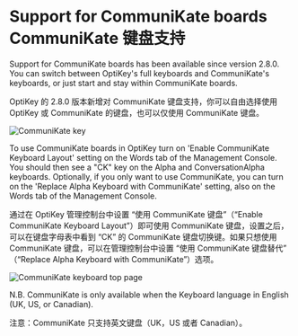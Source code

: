 Support for CommuniKate boards
CommuniKate 键盘支持
======

Support for CommuniKate boards has been available since version 2.8.0. You can switch between OptiKey's full keyboards and CommuniKate's keyboards, or just start and stay within CommuniKate boards.

OptiKey 的 2.8.0 版本新增对 CommuniKate 键盘支持，你可以自由选择使用 OptiKey 或 CommuniKate 的键盘，也可以仅使用 CommuniKate 键盘。

![CommuniKate key](https://github.com/JuliusSweetland/OptiKey/blob/gh-pages/images/Keyboard_CommuniKate_Top_Page.png)

To use CommuniKate boards in OptiKey turn on 'Enable CommuniKate Keyboard Layout' setting on the Words tab of the Management Console. You should then see a "CK" key on the Alpha and ConversationAlpha keyboards. Optionally, if you only want to use CommuniKate, you can turn on the 'Replace Alpha Keyboard with CommuniKate' setting, also on the Words tab of the Management Console.

通过在 OptiKey 管理控制台中设置 “使用 CommuniKate 键盘”（“Enable CommuniKate Keyboard Layout”）即可使用 CommuniKate 键盘，设置之后，可以在键盘字母表中看到 “CK” 的 CommuniKate 键盘切换键。如果只想使用 CommuniKate 键盘，可以在管理控制台中设置 “使用 CommuniKate 键盘替代” （“Replace Alpha Keyboard with CommuniKate”）选项。

![CommuniKate keyboard top page](https://github.com/JuliusSweetland/OptiKey/blob/gh-pages/images/Accessing_CommuniKate_From_Alpha_Keyboard.png)

N.B. CommuniKate is only available when the Keyboard language in English (UK, US, or Canadian).

注意：CommuniKate 只支持英文键盘（UK，US 或者 Canadian）。
